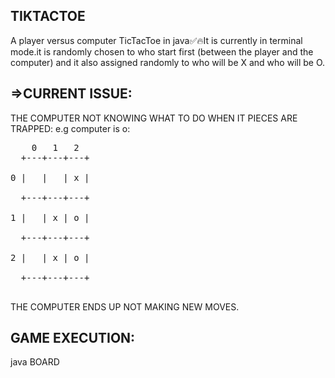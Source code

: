 
TIKTACTOE
-----------
A player versus computer TicTacToe in java✅🔥It is currently in terminal mode.it is randomly chosen to who start first (between the player and the computer) and it also assigned randomly to who will be X and who will be O.

=>CURRENT ISSUE:
------------------
THE COMPUTER NOT KNOWING WHAT TO DO WHEN IT PIECES ARE TRAPPED:
e.g computer is o:
<pre>
    0   1   2
  +---+---+---+ <br>
0 |   |   | x | <br>
  +---+---+---+ <br>
1 |   | x | o | <br>
  +---+---+---+ <br>
2 |   | x | o | <br>
  +---+---+---+ <br>
</pre>
  THE COMPUTER ENDS UP NOT MAKING NEW MOVES.
  
  GAME EXECUTION:
  --------------
  java BOARD
